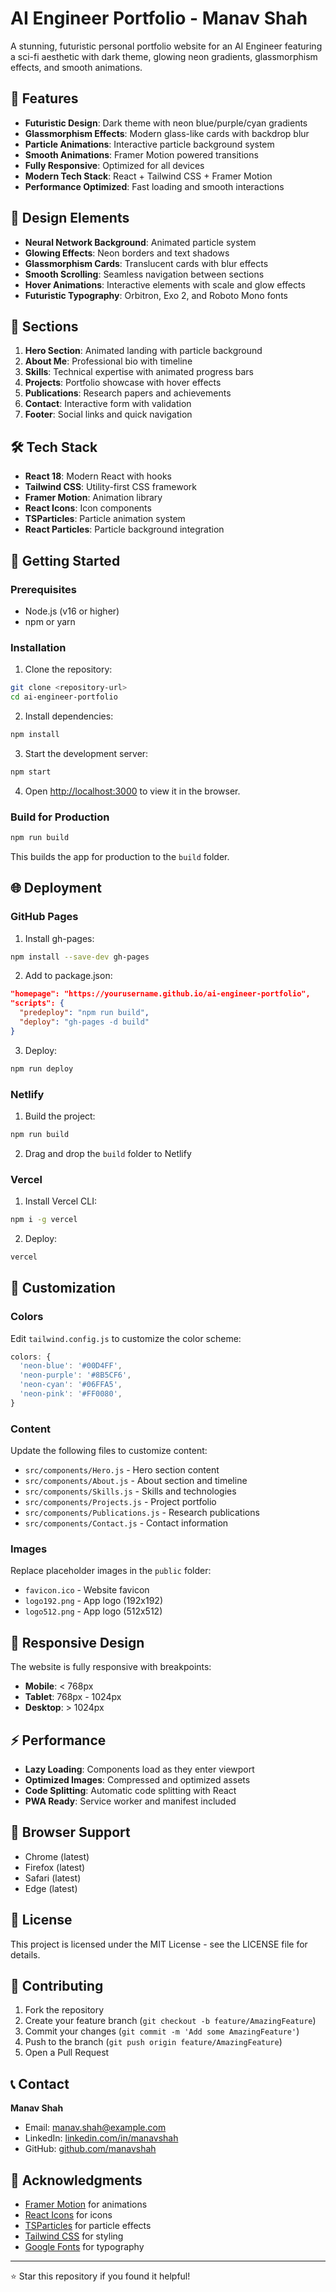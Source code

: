 # AI Engineer Portfolio - Manav Shah

A stunning, futuristic personal portfolio website for an AI Engineer featuring a sci-fi aesthetic with dark theme, glowing neon gradients, glassmorphism effects, and smooth animations.

## 🚀 Features

- **Futuristic Design**: Dark theme with neon blue/purple/cyan gradients
- **Glassmorphism Effects**: Modern glass-like cards with backdrop blur
- **Particle Animations**: Interactive particle background system
- **Smooth Animations**: Framer Motion powered transitions
- **Fully Responsive**: Optimized for all devices
- **Modern Tech Stack**: React + Tailwind CSS + Framer Motion
- **Performance Optimized**: Fast loading and smooth interactions

## 🎨 Design Elements

- **Neural Network Background**: Animated particle system
- **Glowing Effects**: Neon borders and text shadows
- **Glassmorphism Cards**: Translucent cards with blur effects
- **Smooth Scrolling**: Seamless navigation between sections
- **Hover Animations**: Interactive elements with scale and glow effects
- **Futuristic Typography**: Orbitron, Exo 2, and Roboto Mono fonts

## 📱 Sections

1. **Hero Section**: Animated landing with particle background
2. **About Me**: Professional bio with timeline
3. **Skills**: Technical expertise with animated progress bars
4. **Projects**: Portfolio showcase with hover effects
5. **Publications**: Research papers and achievements
6. **Contact**: Interactive form with validation
7. **Footer**: Social links and quick navigation

## 🛠️ Tech Stack

- **React 18**: Modern React with hooks
- **Tailwind CSS**: Utility-first CSS framework
- **Framer Motion**: Animation library
- **React Icons**: Icon components
- **TSParticles**: Particle animation system
- **React Particles**: Particle background integration

## 🚀 Getting Started

### Prerequisites

- Node.js (v16 or higher)
- npm or yarn

### Installation

1. Clone the repository:
```bash
git clone <repository-url>
cd ai-engineer-portfolio
```

2. Install dependencies:
```bash
npm install
```

3. Start the development server:
```bash
npm start
```

4. Open [http://localhost:3000](http://localhost:3000) to view it in the browser.

### Build for Production

```bash
npm run build
```

This builds the app for production to the `build` folder.

## 🌐 Deployment

### GitHub Pages

1. Install gh-pages:
```bash
npm install --save-dev gh-pages
```

2. Add to package.json:
```json
"homepage": "https://yourusername.github.io/ai-engineer-portfolio",
"scripts": {
  "predeploy": "npm run build",
  "deploy": "gh-pages -d build"
}
```

3. Deploy:
```bash
npm run deploy
```

### Netlify

1. Build the project:
```bash
npm run build
```

2. Drag and drop the `build` folder to Netlify

### Vercel

1. Install Vercel CLI:
```bash
npm i -g vercel
```

2. Deploy:
```bash
vercel
```

## 🎨 Customization

### Colors

Edit `tailwind.config.js` to customize the color scheme:

```javascript
colors: {
  'neon-blue': '#00D4FF',
  'neon-purple': '#8B5CF6',
  'neon-cyan': '#06FFA5',
  'neon-pink': '#FF0080',
}
```

### Content

Update the following files to customize content:

- `src/components/Hero.js` - Hero section content
- `src/components/About.js` - About section and timeline
- `src/components/Skills.js` - Skills and technologies
- `src/components/Projects.js` - Project portfolio
- `src/components/Publications.js` - Research publications
- `src/components/Contact.js` - Contact information

### Images

Replace placeholder images in the `public` folder:

- `favicon.ico` - Website favicon
- `logo192.png` - App logo (192x192)
- `logo512.png` - App logo (512x512)

## 📱 Responsive Design

The website is fully responsive with breakpoints:

- **Mobile**: < 768px
- **Tablet**: 768px - 1024px
- **Desktop**: > 1024px

## ⚡ Performance

- **Lazy Loading**: Components load as they enter viewport
- **Optimized Images**: Compressed and optimized assets
- **Code Splitting**: Automatic code splitting with React
- **PWA Ready**: Service worker and manifest included

## 🔧 Browser Support

- Chrome (latest)
- Firefox (latest)
- Safari (latest)
- Edge (latest)

## 📄 License

This project is licensed under the MIT License - see the LICENSE file for details.

## 🤝 Contributing

1. Fork the repository
2. Create your feature branch (`git checkout -b feature/AmazingFeature`)
3. Commit your changes (`git commit -m 'Add some AmazingFeature'`)
4. Push to the branch (`git push origin feature/AmazingFeature`)
5. Open a Pull Request

## 📞 Contact

**Manav Shah**
- Email: manav.shah@example.com
- LinkedIn: [linkedin.com/in/manavshah](https://linkedin.com/in/manavshah)
- GitHub: [github.com/manavshah](https://github.com/manavshah)

## 🙏 Acknowledgments

- [Framer Motion](https://www.framer.com/motion/) for animations
- [React Icons](https://react-icons.github.io/react-icons/) for icons
- [TSParticles](https://particles.js.org/) for particle effects
- [Tailwind CSS](https://tailwindcss.com/) for styling
- [Google Fonts](https://fonts.google.com/) for typography

---

⭐ Star this repository if you found it helpful!
